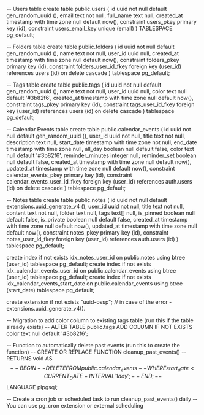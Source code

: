 -- Users table
create table public.users (
  id uuid not null default gen_random_uuid (),
  email text not null,
  full_name text null,
  created_at timestamp with time zone null default now(),
  constraint users_pkey primary key (id),
  constraint users_email_key unique (email)
) TABLESPACE pg_default;

-- Folders table
create table public.folders (
  id uuid not null default gen_random_uuid (),
  name text not null,
  user_id uuid null,
  created_at timestamp with time zone null default now(),
  constraint folders_pkey primary key (id),
  constraint folders_user_id_fkey foreign key (user_id) references users (id) on delete cascade
) tablespace pg_default;

-- Tags table
create table public.tags (
  id uuid not null default gen_random_uuid (),
  name text not null,
  user_id uuid null,
  color text null default '#3b82f6',
  created_at timestamp with time zone null default now(),
  constraint tags_pkey primary key (id),
  constraint tags_user_id_fkey foreign key (user_id) references users (id) on delete cascade
) tablespace pg_default;

-- Calendar Events table
create table public.calendar_events (
  id uuid not null default gen_random_uuid (),
  user_id uuid not null,
  title text not null,
  description text null,
  start_date timestamp with time zone not null,
  end_date timestamp with time zone null,
  all_day boolean null default false,
  color text null default '#3b82f6',
  reminder_minutes integer null,
  reminder_set boolean null default false,
  created_at timestamp with time zone null default now(),
  updated_at timestamp with time zone null default now(),
  constraint calendar_events_pkey primary key (id),
  constraint calendar_events_user_id_fkey foreign key (user_id) references auth.users (id) on delete cascade
) tablespace pg_default;

-- Notes table
create table public.notes (
  id uuid not null default extensions.uuid_generate_v4 (),
  user_id uuid not null,
  title text not null,
  content text not null,
  folder text null,
  tags text[] null,
  is_pinned boolean null default false,
  is_private boolean null default false,
  created_at timestamp with time zone null default now(),
  updated_at timestamp with time zone null default now(),
  constraint notes_pkey primary key (id),
  constraint notes_user_id_fkey foreign key (user_id) references auth.users (id)
) tablespace pg_default;

create index if not exists idx_notes_user_id on public.notes using btree (user_id) tablespace pg_default;
create index if not exists idx_calendar_events_user_id on public.calendar_events using btree (user_id) tablespace pg_default;
create index if not exists idx_calendar_events_start_date on public.calendar_events using btree (start_date) tablespace pg_default;

create extension if not exists "uuid-ossp"; // in case of the error  - extensions.uuid_generate_v4().

-- Migration to add color column to existing tags table (run this if the table already exists)
-- ALTER TABLE public.tags ADD COLUMN IF NOT EXISTS color text null default '#3b82f6';

-- Function to automatically delete past events (run this to create the function)
-- CREATE OR REPLACE FUNCTION cleanup_past_events()
-- RETURNS void AS $$
-- BEGIN
--   DELETE FROM public.calendar_events 
--   WHERE start_date < CURRENT_DATE - INTERVAL '1 day';
-- END;
-- $$ LANGUAGE plpgsql;

-- Create a cron job or scheduled task to run cleanup_past_events() daily
-- You can use pg_cron extension or external scheduling